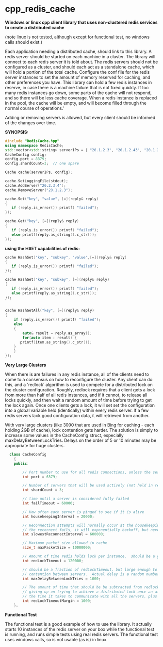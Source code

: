 # cpp_redis_cache
**Windows or linux cpp client library that uses non-clustered redis services to create a distributed cache**

(note linux is not tested, although except for functional test, no windows calls should exist.)

Each application needing a distributed cache, should link to this library.
A redis server should be started on each machine in a cluster.  The library will connect to each redis server it is told about.
The redis servers should not be configured as a cluster, and should each act as a standalone cache, which will hold a portion of the total cache.
Configure the conf file for the redis server instances to set the amount of memory reserved for caching, and other preferences you have.
This library can hold a few redis instances in reserve, in case there is a machine failure that is not fixed quickly.  If too many redis instances go down,
some parts of the cache will not respond, and so there will be less cache coverage.  When a redis instance is replaced in the pool, the cache will be empty, and
will become filled through the normal course of operations.'

Adding or removing servers is allowed, but every client should be informed of the changes over time.


**SYNOPSIS:**
```c++
#include "RedisCache.hpp"
using namespace RedisCache;
std::vector<std::string> serverIPs = { "20.1.2.3", "20.1.2.43", "20.1.2.45", "20.1.2.55" };
CacheConfig config;
config.port = 8379;
config.shardCount=3;  // one spare

Cache cache(serverIPs, config);

cache.SetLoggingFile(stdout);
cache.AddServer("20.2.3.4");
cache.RemoveServer("20.1.2.3");

cache.Set("key", "value", [=](reply& reply)
{
   if (reply.is_error()) printf( "failed");
});

cache.Get("key", [=](reply& reply)
{
   if (reply.is_error()) printf( "failed");
   else printf(reply.as_string().c_str());
});
```

**using the HSET capabilities of redis:**

```c++
cache HashSet("key", "subkey", "value",[=](reply& reply)
{
   if (reply.is_error()) printf( "failed");
});

cache HashGet("key", "subkey", [=](reply& reply)
{
   if (reply.is_error()) printf( "failed");
   else printf(reply.as_string().c_str());
});


cache HashGetAll("key", [=](reply& reply)
{
    if (reply.is_error()) printf( "failed");
    else
    {
        auto& result = reply.as_array();
        for(auto item : result) {
  	   printf(item.as_string().c_str());
	}
    }
});
```

**Very Large Clusters**

When there is are failures in any redis instance, all of the clients need to come to a consensus on how to reconfigure the cluster.  Any client can do this, and a 
'redlock' algorithm is used to compete for a distributed lock on the cluster configuration.  Roughly, redlock requires that a client gets a lock from more than half of all 
redis instances, and if it cannot, to release all locks quickly, and then wait a random amount of time before trying to get the lock again.  Once one clients gets a lock, it will
set set the configuration into a global variable held (identically) within every redis server.  If a few redis servers lack good configuration data, it will retrieved from another.

With very large clusters (like 3000 that are used in Bing for caching - each holding 2GB of cache), lock contention gets harder.  The solution is simply to increase some values in
the CacheConfig struct, especially maxDelayBetweenLockTries.  Delays on the order of 5 or 10 minutes may be appropriate for huge clusters.  

```c++
  class CacheConfig
    {
    public:

        // Port number to use for all redis connections, unless the server ip string includes a port (192.168.1.1:8888)
        int port = 6379;

        // Number of servers that will be used actively (not held in reserve).
        int shardCount = 3;

        // time until a server is considered fully failed
        int failTimeout = 60000;

        // How often each server is pinged to see if it is alive
        int housekeepingInterval = 20000;

        // Reconnection attempts will normally occur at the housekeepingInterval.  However if
        // the reconnect fails, it will exponentially backoff, but never to more than this interval
        int slowestReconnectInterval = 600000;

        // Maximum packet size allowed in cache
        size_t maxPacketSize = 10000000;

        // Amount of time redis holds lock per instance.  should be a greater than the ping interval.
        int redLockTimeout = 120000;

        // should be a fraction of redLockTimeout, but large enough to minimize
        // contention between servers.  Actual delay is a random number smaller than this.
        int maxDelayBetweenLockTries = 1000;

        // The amount of time that should be be subtracted from redlockTimeout for the purposes of
        // giving up on trying to achieve a distributed lock once an attempt is started.  This represents
        // the time it takes to communicate with all the servers, plus clock jitter between the servers.
        int redLockTimeoutMargin = 1000;
    };
 ```

**Functional Test**

The functional test is a good example of how to use the library.  It actually starts 10 instances of the redis server on your box while the functional test is running, and runs simple tests using real redis servers.
The functional test uses windows calls, so is not usable (as is) in linux.



